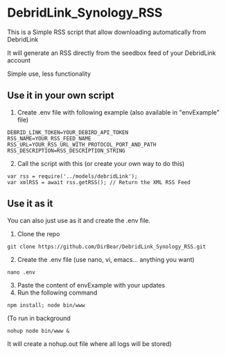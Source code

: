 # DebridLink_Synology_RSS

This is a Simple RSS script that allow downloading automatically from DebridLink 


It will generate an RSS directly from the seedbox feed of your DebridLink account

Simple use, less functionality 

## Use it in your own script

1. Create .env file with following example (also available in "envExample" file)
```
DEBRID_LINK_TOKEN=YOUR_DEBIRD_API_TOKEN
RSS_NAME=YOUR_RSS_FEED_NAME
RSS_URL=YOUR_RSS_URL_WITH_PROTOCOL_PORT_AND_PATH
RSS_DESCRIPTION=RSS_DESCRIPTION_STRING
```
2. Call the script with this (or create your own way to do this)
```
var rss = require('../models/debridLink');
var xmlRSS = await rss.getRSS(); // Return the XML RSS Feed
```

## Use it as it
You can also just use as it and create the .env file. 

1. Clone the repo 
```
git clone https://github.com/DirBear/DebridLink_Synology_RSS.git
```
2. Create the .env file (use nano, vi, emacs... anything you want)
```
nano .env
```
3. Paste the content of envExample with your updates
4. Run the following command
```
npm install; node bin/www
```
(To run in background
```
nohup node bin/www &
```
It will create a nohup.out file where all logs will be stored)
